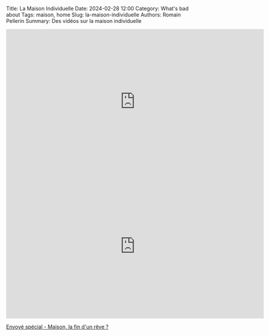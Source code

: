 Title: La Maison Individuelle
Date: 2024-02-28 12:00
Category: What's bad about
Tags: maison, home
Slug: la-maison-individuelle
Authors: Romain Pellerin
Summary: Des vidéos sur la maison individuelle

<iframe width="700" height="394" src="https://www.youtube-nocookie.com/embed/cGLV1eX9Rw0" frameborder="0" allow="accelerometer; autoplay; encrypted-media; gyroscope; picture-in-picture" allowfullscreen></iframe>

<iframe width="700" height="394" src="https://www.youtube-nocookie.com/embed/9HJ4rc_Gxmw" frameborder="0" allow="accelerometer; autoplay; encrypted-media; gyroscope; picture-in-picture" allowfullscreen></iframe>

[Envoyé spécial - Maison, la fin d'un rêve ?](https://www.france.tv/france-2/envoye-special/5404416-maison-la-fin-d-un-reve.html)
